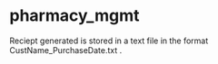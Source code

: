 # pharmacy_mgmt

Reciept generated is stored in a text file in the format CustName_PurchaseDate.txt .
